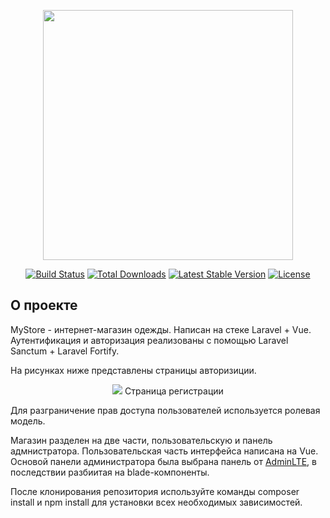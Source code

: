 <p align="center"><a href="https://laravel.com" target="_blank"><img src="https://raw.githubusercontent.com/laravel/art/master/logo-lockup/5%20SVG/2%20CMYK/1%20Full%20Color/laravel-logolockup-cmyk-red.svg" width="400"></a></p>

<p align="center">
<a href="https://travis-ci.org/laravel/framework"><img src="https://travis-ci.org/laravel/framework.svg" alt="Build Status"></a>
<a href="https://packagist.org/packages/laravel/framework"><img src="https://img.shields.io/packagist/dt/laravel/framework" alt="Total Downloads"></a>
<a href="https://packagist.org/packages/laravel/framework"><img src="https://img.shields.io/packagist/v/laravel/framework" alt="Latest Stable Version"></a>
<a href="https://packagist.org/packages/laravel/framework"><img src="https://img.shields.io/packagist/l/laravel/framework" alt="License"></a>
</p>

## О проекте

MyStore - интернет-магазин одежды. Написан на стеке Laravel + Vue. Аутентификация и авторизация реализованы с помощью Laravel Sanctum + Laravel Fortify. 

На рисунках ниже представлены страницы авторизиции.
<p align="center">
    <img src="https://user-images.githubusercontent.com/99824321/184367092-83275420-34fc-4cbb-a3bb-6d4526b68fd8.png"/>
    Страница регистрации
</p>
<p align="center"
     ![image](https://user-images.githubusercontent.com/99824321/184368725-2f9df231-c137-4ea5-a5f8-8c7c8002a272.png)
    Страница авторизации
</p>

Для разграничение прав доступа пользователей используется ролевая модель.

Магазин разделен на две части, пользовательскую и панель адмнистратора. Пользовательская часть интерфейса написана на Vue. Основой панели администратора была выбрана панель от <a href="https://adminlte.io/">AdminLTE</a>, в последствии разбиитая на blade-компоненты.

После клонирования репозитория используйте команды composer install и npm install для установки всех необходимых зависимостей.
